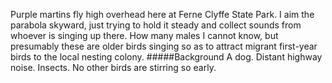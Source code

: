 Purple martins fly high overhead here at Ferne Clyffe State Park. I aim the parabola skyward, just trying to hold it steady and collect sounds from whoever is singing up there. How many males I cannot know, but presumably these are older birds singing so as to attract migrant first-year birds to the local nesting colony. 
#####Background
A dog. Distant highway noise. Insects. No other birds are stirring so early.

